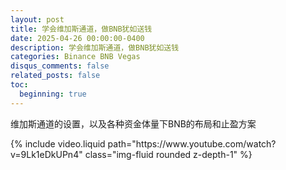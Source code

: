 ```yaml
---
layout: post
title: 学会维加斯通道，做BNB犹如送钱
date: 2025-04-26 00:00:00-0400
description: 学会维加斯通道，做BNB犹如送钱
categories: Binance BNB Vegas
disqus_comments: false
related_posts: false
toc:
  beginning: true
---
```


维加斯通道的设置，以及各种资金体量下BNB的布局和止盈方案

<div class="col-sm mt-3 mt-md-0">
    {% include video.liquid path="https://www.youtube.com/watch?v=9Lk1eDkUPn4" class="img-fluid rounded z-depth-1" %}
</div>

